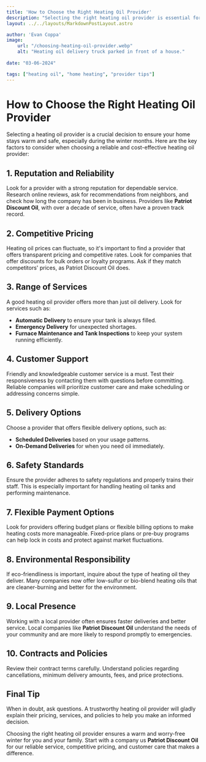 ```yaml
---
title: 'How to Choose the Right Heating Oil Provider'
description: "Selecting the right heating oil provider is essential for keeping your home warm and safe. Learn the top factors to consider, including reputation, pricing, services, and more, to find a reliable and cost-effective partner like Patriot Discount Oil."
layout: ../../layouts/MarkdownPostLayout.astro

author: 'Evan Coppa'
image:
    url: "/choosing-heating-oil-provider.webp"
    alt: "Heating oil delivery truck parked in front of a house."
    
date: "03-06-2024"

tags: ["heating oil", "home heating", "provider tips"]
---
```


# **How to Choose the Right Heating Oil Provider**

Selecting a heating oil provider is a crucial decision to ensure your home stays warm and safe, especially during the winter months. Here are the key factors to consider when choosing a reliable and cost-effective heating oil provider:

## **1. Reputation and Reliability**

Look for a provider with a strong reputation for dependable service. Research online reviews, ask for recommendations from neighbors, and check how long the company has been in business. Providers like **Patriot Discount Oil**, with over a decade of service, often have a proven track record.

## **2. Competitive Pricing**

Heating oil prices can fluctuate, so it's important to find a provider that offers transparent pricing and competitive rates. Look for companies that offer discounts for bulk orders or loyalty programs. Ask if they match competitors' prices, as Patriot Discount Oil does.

## **3. Range of Services**

A good heating oil provider offers more than just oil delivery. Look for services such as:

- **Automatic Delivery** to ensure your tank is always filled.
- **Emergency Delivery** for unexpected shortages.
- **Furnace Maintenance and Tank Inspections** to keep your system running efficiently.

## **4. Customer Support**

Friendly and knowledgeable customer service is a must. Test their responsiveness by contacting them with questions before committing. Reliable companies will prioritize customer care and make scheduling or addressing concerns simple.

## **5. Delivery Options**

Choose a provider that offers flexible delivery options, such as:

- **Scheduled Deliveries** based on your usage patterns.
- **On-Demand Deliveries** for when you need oil immediately.

## **6. Safety Standards**

Ensure the provider adheres to safety regulations and properly trains their staff. This is especially important for handling heating oil tanks and performing maintenance.

## **7. Flexible Payment Options**

Look for providers offering budget plans or flexible billing options to make heating costs more manageable. Fixed-price plans or pre-buy programs can help lock in costs and protect against market fluctuations.

## **8. Environmental Responsibility**

If eco-friendliness is important, inquire about the type of heating oil they deliver. Many companies now offer low-sulfur or bio-blend heating oils that are cleaner-burning and better for the environment.

## **9. Local Presence**

Working with a local provider often ensures faster deliveries and better service. Local companies like **Patriot Discount Oil** understand the  needs of your community and are more likely to respond promptly to emergencies.

## **10. Contracts and Policies**

Review their contract terms carefully. Understand policies regarding cancellations, minimum delivery amounts, fees, and price protections.

## **Final Tip**

When in doubt, ask questions. A trustworthy heating oil provider will gladly explain their pricing, services, and policies to help you make an informed decision.

Choosing the right heating oil provider ensures a warm and worry-free winter for you and your family. Start with a company us **Patriot Discount Oil** for our reliable service, competitive pricing, and customer care that makes a difference.
